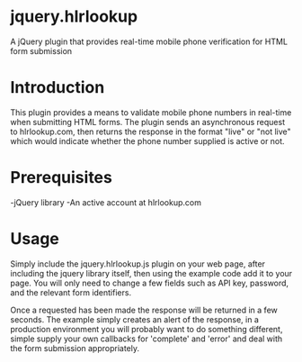 # jquery.hlrlookup
A jQuery plugin that provides real-time mobile phone verification for HTML form submission

# Introduction
This plugin provides a means to validate mobile phone numbers in real-time when submitting HTML forms. The plugin sends an asynchronous request to hlrlookup.com, then returns the response in the format "live" or "not live" which would indicate whether the phone number supplied is active or not.

# Prerequisites
-jQuery library
-An active account at hlrlookup.com

# Usage
Simply include the jquery.hlrlookup.js plugin on your web page, after including the jquery library itself, then using the example code add it to your page. You will only need to change a few fields such as API key, password, and the relevant form identifiers.

Once a requested has been made the response will be returned in a few seconds. The example simply creates an alert of the response, in a production environment you will probably want to do something different, simple supply your own callbacks for 'complete' and 'error' and deal with the form submission appropriately.
